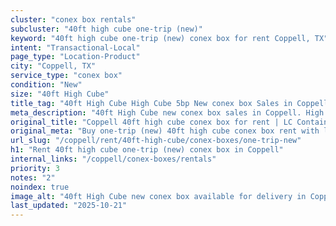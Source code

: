 ```yaml
---
cluster: "conex box rentals"
subcluster: "40ft high cube one-trip (new)"
keyword: "40ft high cube one-trip (new) conex box for rent Coppell, TX"
intent: "Transactional-Local"
page_type: "Location-Product"
city: "Coppell, TX"
service_type: "conex box"
condition: "New"
size: "40ft High Cube"
title_tag: "40ft High Cube High Cube 5bp New conex box Sales in Coppell | LC Container"
meta_description: "40ft High Cube new conex box sales in Coppell. High cube containers with extra height. Fast delivery, competitive pricing. Serving conex boxes area. Quote ID: TA6. Call (214) 524-4168 for your free quote today."
original_title: "Coppell 40ft high cube conex box for rent | LC Container"
original_meta: "Buy one-trip (new) 40ft high cube conex box rent with local delivery in Coppell, TX. LC Container — local Since 2003. Request a fast quote today."
url_slug: "/coppell/rent/40ft-high-cube/conex-boxes/one-trip-new"
h1: "Rent 40ft high cube one-trip (new) conex box in Coppell"
internal_links: "/coppell/conex-boxes/rentals"
priority: 3
notes: "2"
noindex: true
image_alt: "40ft High Cube new conex box available for delivery in Coppell"
last_updated: "2025-10-21"
---
```


<!-- TODO: Add unique city/inventory copy, images, and internal links here. -->
